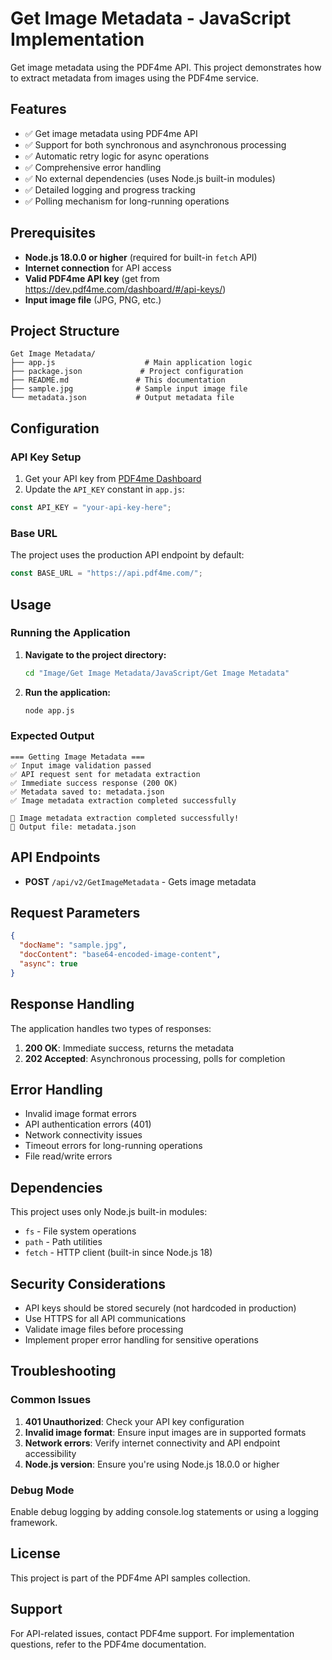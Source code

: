 # Get Image Metadata - JavaScript Implementation

Get image metadata using the PDF4me API. This project demonstrates how to extract metadata from images using the PDF4me service.

## Features

- ✅ Get image metadata using PDF4me API
- ✅ Support for both synchronous and asynchronous processing
- ✅ Automatic retry logic for async operations
- ✅ Comprehensive error handling
- ✅ No external dependencies (uses Node.js built-in modules)
- ✅ Detailed logging and progress tracking
- ✅ Polling mechanism for long-running operations

## Prerequisites

- **Node.js 18.0.0 or higher** (required for built-in `fetch` API)
- **Internet connection** for API access
- **Valid PDF4me API key** (get from https://dev.pdf4me.com/dashboard/#/api-keys/)
- **Input image file** (JPG, PNG, etc.)

## Project Structure

```
Get Image Metadata/
├── app.js                    # Main application logic
├── package.json             # Project configuration
├── README.md               # This documentation
├── sample.jpg              # Sample input image file
└── metadata.json           # Output metadata file
```

## Configuration

### API Key Setup

1. Get your API key from [PDF4me Dashboard](https://dev.pdf4me.com/dashboard/#/api-keys/)
2. Update the `API_KEY` constant in `app.js`:

```javascript
const API_KEY = "your-api-key-here";
```

### Base URL

The project uses the production API endpoint by default:
```javascript
const BASE_URL = "https://api.pdf4me.com/";
```

## Usage

### Running the Application

1. **Navigate to the project directory:**
   ```bash
   cd "Image/Get Image Metadata/JavaScript/Get Image Metadata"
   ```

2. **Run the application:**
   ```bash
   node app.js
   ```

### Expected Output

```
=== Getting Image Metadata ===
✅ Input image validation passed
✅ API request sent for metadata extraction
✅ Immediate success response (200 OK)
✅ Metadata saved to: metadata.json
✅ Image metadata extraction completed successfully

🎉 Image metadata extraction completed successfully!
📁 Output file: metadata.json
```

## API Endpoints

- **POST** `/api/v2/GetImageMetadata` - Gets image metadata

## Request Parameters

```json
{
  "docName": "sample.jpg",
  "docContent": "base64-encoded-image-content",
  "async": true
}
```

## Response Handling

The application handles two types of responses:

1. **200 OK**: Immediate success, returns the metadata
2. **202 Accepted**: Asynchronous processing, polls for completion

## Error Handling

- Invalid image format errors
- API authentication errors (401)
- Network connectivity issues
- Timeout errors for long-running operations
- File read/write errors

## Dependencies

This project uses only Node.js built-in modules:
- `fs` - File system operations
- `path` - Path utilities
- `fetch` - HTTP client (built-in since Node.js 18)

## Security Considerations

- API keys should be stored securely (not hardcoded in production)
- Use HTTPS for all API communications
- Validate image files before processing
- Implement proper error handling for sensitive operations

## Troubleshooting

### Common Issues

1. **401 Unauthorized**: Check your API key configuration
2. **Invalid image format**: Ensure input images are in supported formats
3. **Network errors**: Verify internet connectivity and API endpoint accessibility
4. **Node.js version**: Ensure you're using Node.js 18.0.0 or higher

### Debug Mode

Enable debug logging by adding console.log statements or using a logging framework.

## License

This project is part of the PDF4me API samples collection.

## Support

For API-related issues, contact PDF4me support.
For implementation questions, refer to the PDF4me documentation. 